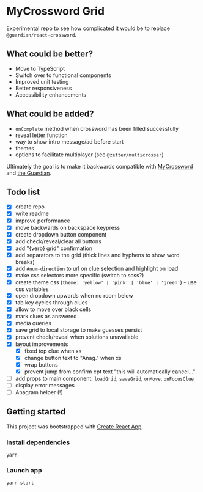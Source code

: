# MyCrossword Grid

Experimental repo to see how complicated it would be to replace `@guardian/react-crossword`.

## What could be better?

- Move to TypeScript
- Switch over to functional components
- Improved unit testing
- Better responsiveness
- Accessibility enhancements

## What could be added?

- `onComplete` method when crossword has been filled successfully
- reveal letter function
- way to show intro message/ad before start
- themes
- options to facilitate multiplayer (see `@zetter/multicrosser`)

Ultimately the goal is to make it backwards compatible with [MyCrossword](https://www.mycrossword.co.uk/) and [the Guardian](https://www.theguardian.com/crosswords).

## Todo list

- [x] create repo
- [x] write readme
- [x] improve performance
- [x] move backwards on backspace keypress
- [x] create dropdown button component
- [x] add check/reveal/clear all buttons
- [x] add "{verb} grid" confirmation
- [x] add separators to the grid (thick lines and hyphens to show word breaks)
- [x] add `#num-direction` to url on clue selection and highlight on load
- [x] make css selectors more specific (switch to scss?)
- [x] create theme css (`theme: 'yellow' | 'pink' | 'blue' | 'green'`) - use css variables
- [x] open dropdown upwards when no room below
- [x] tab key cycles through clues
- [x] allow to move over black cells
- [x] mark clues as answered
- [x] media queries
- [x] save grid to local storage to make guesses persist
- [x] prevent check/reveal when solutions unavailable
- [x] layout improvements
  - [x] fixed top clue when xs
  - [x] change button text to "Anag." when xs
  - [x] wrap buttons
  - [x] prevent jump from confirm cpt text "this will automatically cancel..."
- [ ] add props to main component: `loadGrid`, `saveGrid`, `onMove`, `onFocusClue`
- [ ] display error messages
- [ ] Anagram helper (!)

## Getting started

This project was bootstrapped with [Create React App](https://github.com/facebook/create-react-app).

### Install dependencies

```
yarn
```

### Launch app

```
yarn start
```
